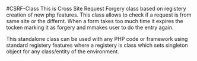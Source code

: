 #CSRF-Class
This is Cross Site Request Forgery class based on registery creation of new php features.
This class allows to check if a request is from same site or the differnt. When a form takes too much time it expires the tocken marking it as forgery and mmakes user to do the entry again.

This standalone class can be used with any PHP code or framework using standard registery features where a registery is class which sets singleton object for any class/entity of the environment. 